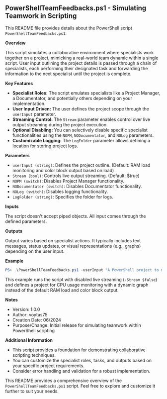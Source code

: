 ## PowerShellTeamFeedbacks.ps1 - Simulating Teamwork in Scripting

This README file provides details about the PowerShell script `PowerShellTeamFeedbacks.ps1`.

**Overview**

This script simulates a collaborative environment where specialists work together on a project, mimicking a real-world team dynamic within a single script. User input outlining the project details is passed through a chain of specialists, each performing their designated task and forwarding the information to the next specialist until the project is complete.

**Key Features**

* **Specialist Roles:** The script emulates specialists like a Project Manager, a Documentator, and potentially others depending on your implementation.
* **User Input Driven:** The user defines the project scope through the `userInput` parameter.
* **Streaming Control:** The `Stream` parameter enables control over live output streaming during the project execution.
* **Optional Disabling:** You can selectively disable specific specialist functionalities using the `NOPM`, `NODocumentator`, and `NOLog` parameters.
* **Customizable Logging:** The `LogFolder` parameter allows defining a location for storing project logs.

**Parameters**

* `userInput (string)`: Defines the project outline. (Default: RAM load monitoring and color block output based on load)
* `Stream (bool)`: Controls live output streaming. (Default: $true)
* `NOPM (switch)`: Disables Project Manager functionality.
* `NODocumentator (switch)`: Disables Documentator functionality.
* `NOLog (switch)`: Disables logging functionality.
* `LogFolder (string)`: Specifies the folder for logs.

**Inputs**

The script doesn't accept piped objects. All input comes through the defined parameters.

**Outputs**

Output varies based on specialist actions. It typically includes text messages, status updates, or visual representations (e.g., graphs) depending on the user input.

**Example**

```powershell
PS> .\PowerShellTeamFeedbacks.ps1 -userInput "A PowerShell project to monitor CPU usage and display dynamic graph." -Stream $false
```

This example runs the script with disabled live streaming (`-Stream $false`) and defines a project for CPU usage monitoring with a dynamic graph instead of the default RAM load and color block output.

**Notes**

* Version: 1.0.0
* Author: voytas75
* Creation Date: 06/2024
* Purpose/Change: Initial release for simulating teamwork within PowerShell scripting

**Additional Information**

* This script provides a foundation for demonstrating collaborative scripting techniques.
* You can customize the specialist roles, tasks, and outputs based on your specific project requirements.
* Consider error handling and validation for a robust implementation.

This README provides a comprehensive overview of the `PowerShellTeamFeedbacks.ps1` script. Feel free to explore and customize it further to suit your needs.
